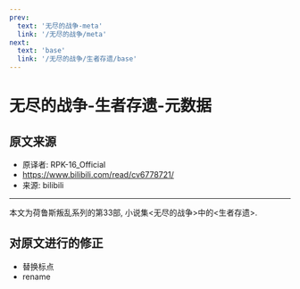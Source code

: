 ```yaml
---
prev:
  text: '无尽的战争-meta'
  link: '/无尽的战争/meta'
next:
  text: 'base'
  link: '/无尽的战争/生者存遗/base'
---
```


# 无尽的战争-生者存遗-元数据

## 原文来源

+ 原译者: RPK-16_Official
+ <https://www.bilibili.com/read/cv6778721/>
+ 来源: bilibili

--------

本文为荷鲁斯叛乱系列的第33部, 小说集<无尽的战争>中的<生者存遗>.

## 对原文进行的修正

+ 替换标点
+ rename
